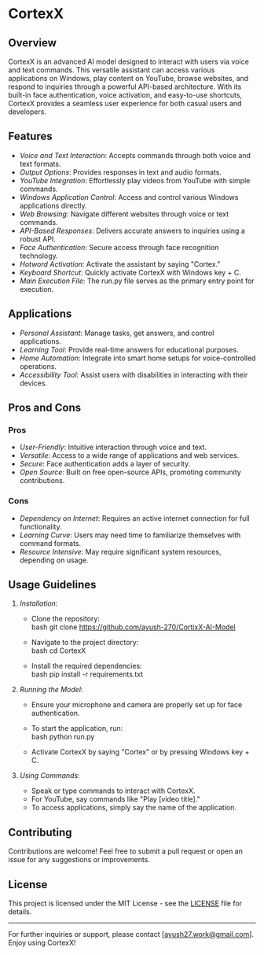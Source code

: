# CortexX

## Overview

CortexX is an advanced AI model designed to interact with users via voice and text commands. This versatile assistant can access various applications on Windows, play content on YouTube, browse websites, and respond to inquiries through a powerful API-based architecture. With its built-in face authentication, voice activation, and easy-to-use shortcuts, CortexX provides a seamless user experience for both casual users and developers.

## Features

- *Voice and Text Interaction*: Accepts commands through both voice and text formats.
- *Output Options*: Provides responses in text and audio formats.
- *YouTube Integration*: Effortlessly play videos from YouTube with simple commands.
- *Windows Application Control*: Access and control various Windows applications directly.
- *Web Browsing*: Navigate different websites through voice or text commands.
- *API-Based Responses*: Delivers accurate answers to inquiries using a robust API.
- *Face Authentication*: Secure access through face recognition technology.
- *Hotword Activation*: Activate the assistant by saying "Cortex."
- *Keyboard Shortcut*: Quickly activate CortexX with Windows key + C.
- *Main Execution File*: The run.py file serves as the primary entry point for execution.

## Applications

- *Personal Assistant*: Manage tasks, get answers, and control applications.
- *Learning Tool*: Provide real-time answers for educational purposes.
- *Home Automation*: Integrate into smart home setups for voice-controlled operations.
- *Accessibility Tool*: Assist users with disabilities in interacting with their devices.

## Pros and Cons

### Pros

- *User-Friendly*: Intuitive interaction through voice and text.
- *Versatile*: Access to a wide range of applications and web services.
- *Secure*: Face authentication adds a layer of security.
- *Open Source*: Built on free open-source APIs, promoting community contributions.

### Cons

- *Dependency on Internet*: Requires an active internet connection for full functionality.
- *Learning Curve*: Users may need time to familiarize themselves with command formats.
- *Resource Intensive*: May require significant system resources, depending on usage.

## Usage Guidelines

1. *Installation*:
   - Clone the repository:  
     bash
     git clone https://github.com/ayush-270/CortixX-AI-Model
     
   - Navigate to the project directory:  
     bash
     cd CortexX
     
   - Install the required dependencies:  
     bash
     pip install -r requirements.txt
     

2. *Running the Model*:
   - Ensure your microphone and camera are properly set up for face authentication.
   - To start the application, run:  
     bash
     python run.py
     
   - Activate CortexX by saying "Cortex" or by pressing Windows key + C.

3. *Using Commands*:
   - Speak or type commands to interact with CortexX.
   - For YouTube, say commands like "Play [video title]."
   - To access applications, simply say the name of the application.

## Contributing

Contributions are welcome! Feel free to submit a pull request or open an issue for any suggestions or improvements.

## License

This project is licensed under the MIT License - see the [LICENSE](LICENSE) file for details.

---

For further inquiries or support, please contact [ayush27.work@gmail.com]. Enjoy using CortexX!
